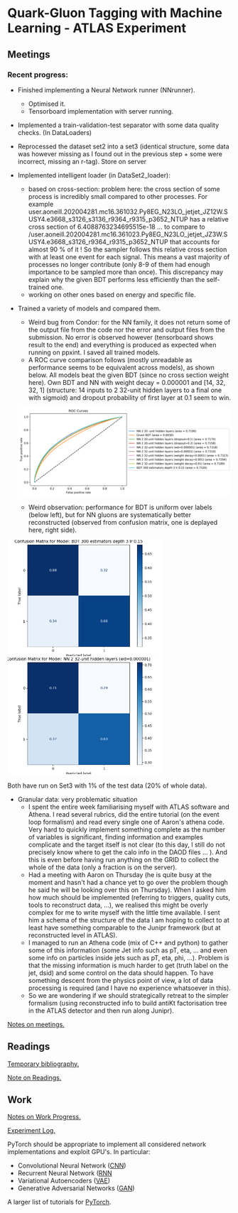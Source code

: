 # Quark-Gluon Tagging with Machine Learning - ATLAS Experiment
## Meetings
### Recent progress: 
* Finished implementing a Neural Network runner (NNrunner).
    * Optimised it.
    * Tensorboard implementation with server running.

* Implemented a train-validation-test separator with some data quality checks. (In DataLoaders)

* Reprocessed the dataset set2 into a set3  (identical structure, some data was however missing as I found out in the previous step + some were incorrect, missing an r-tag). Store on server

* Implemented intelligent loader (in DataSet2_loader):
    * based on cross-section: problem here: the cross section of some process is incredibly small compared to other processes. For example user.aoneill.202004281.mc16.361032.Py8EG_N23LO_jetjet_JZ12W.SUSY4.e3668_s3126_s3136_r9364_r9315_p3652_NTUP has a relative cross section of 6.4088763234695515e-18 ... to compare to /user.aoneill.202004281.mc16.361023.Py8EG_N23LO_jetjet_JZ3W.SUSY4.e3668_s3126_r9364_r9315_p3652_NTUP that accounts for almost 90 % of it ! So the sampler follows this relative cross section with at least one event for each signal. This means a vast majority of processes no longer contribute (only 8-9 of them had enough importance to be sampled more than once). This discrepancy may explain why the given BDT performs less efficiently than the self-trained one. 
    * working on other ones based on energy and specific file.

* Trained a variety of models and compared them.  
    * Weird bug from Condor: for the NN family, it does not return some of the output file from the code nor the error and output files from the submission. No error is observed however (tensorboard shows result to the end) and everything is produced as expected when running on ppxint. I saved all trained models. 
    * A ROC curve comparison follows (mostly unreadable as performance seems to be equivalent across models), as shown below. All models beat the given BDT (since no cross section weight here). Own BDT and NN with weight decay = 0.000001 and [14, 32, 32, 1] (structure: 14 inputs to 2 32-unit hidden layers to a final one with sigmoid) and dropout probability of first layer at 0.1 seem to win.
    <p float="center">
    <img src="Readme_Result/ROC_curve_all_models.png" width="700" /> 
    </p>
    
    * Weird observation: performance for BDT is uniform over labels (below left), but for NN gluons are systematically better reconstructed (observed from confusion matrix, one is deplayed here, right side).
<p float="center">
<img src="Readme_Result/confusion_matrixBDT.png" width="350" />
<img src="Readme_Result/confusion_matrixNN.png" width="350" /> 
</p>
Both have run on Set3 with 1% of the test data (20% of whole data). 

* Granular data: very problematic situation
    * I spent the entire week familiarising myself with ATLAS software and Athena. I read several rubrics, did the entire tutorial (on the event loop formalism) and read every single one of Aaron's athena code. Very hard to quickly implement something complete as the number of variables is significant, finding information and examples complicate and the target itself is not clear (to this day, I still do not precisely know where to get the calo info in the DAOD files ... ). And this is even before having run anything on the GRID to collect the whole of the data (only a fraction is on the server).
    * Had a meeting with Aaron on Thursday (he is quite busy at the moment and hasn't had a chance yet to go over the problem though he said he will be looking over this on Thursday). When I asked him how much should be implemented (referring to triggers, quality cuts, tools to reconstruct data, ...), we realised this might be overly complex for me to write myself with the little time available. I sent him a schema of the structure of the data I am hoping to collect to at least have something comparable to the Junipr framework (but at reconstructed level in ATLAS). 
    * I managed to run an Athena code (mix of C++ and python) to gather some of this information (some Jet info such as pT, eta, ... and even some info on particles inside jets such as pT, eta, phi, ...). Problem is that the missing information is much harder to get (truth label on the jet, dsid) and some control on the data should happen. To have something descent from the physics point of view, a lot of data processing is required (and I have no experience whatsoever in this).
    * So we are wondering if we should strategically retreat to the simpler formalism (using reconstructed info to build antiKt factorisation tree in the ATLAS detector and then run along Junipr).



[Notes on meetings.](https://docs.google.com/document/d/1mPCNGwLqUHwPWRzEXwxDVAvANspSMXEBrSzKO49E8Ds/edit?usp=sharing)

## Readings
[Temporary bibliography.](https://docs.google.com/document/d/1T0P84bvZvcEdx9cvs6z_uXsKWNDNlzjyWbvqWfU1s5I/edit)

[Note on Readings.](https://docs.google.com/document/d/1u7orIhStgtNy6GY1Ix_eOC2UjRiMTey7CkkDW5u7Oxg/edit?usp=sharing)

## Work
[Notes on Work Progress.](https://docs.google.com/document/d/1REFWLDmTNmnLVJMIwqeWt13o8EeNrBTAoQybtgy6I2A/edit?usp=sharing)

[Experiment Log.](https://docs.google.com/spreadsheets/d/1Yu8Fxa3OA3b5M0SDpXkCFffr_e0Qvg-HA2QqpyZvl-I/edit?usp=sharing)

PyTorch should be appropriate to implement all considered network implementations and exploit GPU's. In particular:
* Convolutional Neural Network ([CNN](https://pytorch.org/tutorials/beginner/blitz/cifar10_tutorial.html))
* Recurrent Neural Network ([RNN](https://pytorch.org/tutorials/intermediate/char_rnn_classification_tutorial.html)
* Variational Autoencoders ([VAE](https://pyro.ai/examples/vae.html))
* Generative Adversarial Networks ([GAN](https://pytorch.org/tutorials/beginner/dcgan_faces_tutorial.html))

A larger list of tutorials for [PyTorch](https://pytorch.org/tutorials/). 
